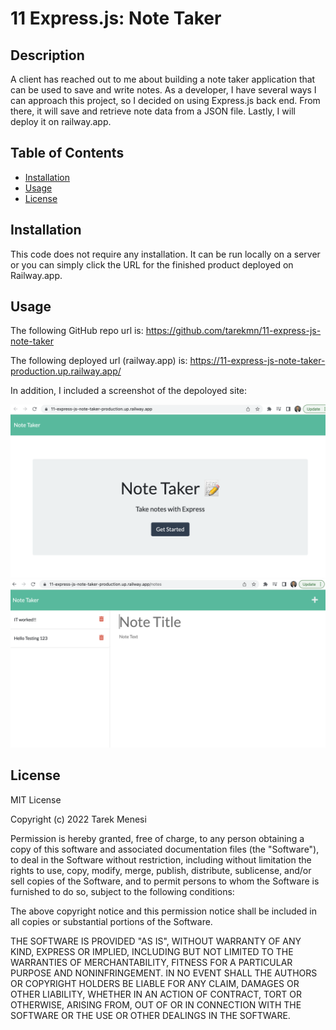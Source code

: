 # 11 Express.js: Note Taker						
## Description
A client has reached out to me about building a note taker application that can be used to save and write notes. As a developer, I have several ways I can approach this project, so I decided on using Express.js back end. From there, it will save and retrieve note data from a JSON file. Lastly, I will deploy it on railway.app. 

 

## Table of Contents 
- [Installation](#installation)
- [Usage](#usage)
- [License](#license)


## Installation
This code does not require any installation. It can be run locally on a server or you can simply click the URL for the finished product deployed on Railway.app.


## Usage
The following GitHub repo url is:
https://github.com/tarekmn/11-express-js-note-taker

The following deployed url (railway.app) is:
https://11-express-js-note-taker-production.up.railway.app/



In addition, I included a screenshot of the depoloyed site: 


![Screenshot #1](./images/screenshot1.png)
![Screenshot #2](./images/screenshot2.png) 





## License
MIT License

Copyright (c) 2022 Tarek Menesi

Permission is hereby granted, free of charge, to any person obtaining a copy
of this software and associated documentation files (the "Software"), to deal
in the Software without restriction, including without limitation the rights
to use, copy, modify, merge, publish, distribute, sublicense, and/or sell
copies of the Software, and to permit persons to whom the Software is
furnished to do so, subject to the following conditions:

The above copyright notice and this permission notice shall be included in all
copies or substantial portions of the Software.

THE SOFTWARE IS PROVIDED "AS IS", WITHOUT WARRANTY OF ANY KIND, EXPRESS OR
IMPLIED, INCLUDING BUT NOT LIMITED TO THE WARRANTIES OF MERCHANTABILITY,
FITNESS FOR A PARTICULAR PURPOSE AND NONINFRINGEMENT. IN NO EVENT SHALL THE
AUTHORS OR COPYRIGHT HOLDERS BE LIABLE FOR ANY CLAIM, DAMAGES OR OTHER
LIABILITY, WHETHER IN AN ACTION OF CONTRACT, TORT OR OTHERWISE, ARISING FROM,
OUT OF OR IN CONNECTION WITH THE SOFTWARE OR THE USE OR OTHER DEALINGS IN THE
SOFTWARE.
